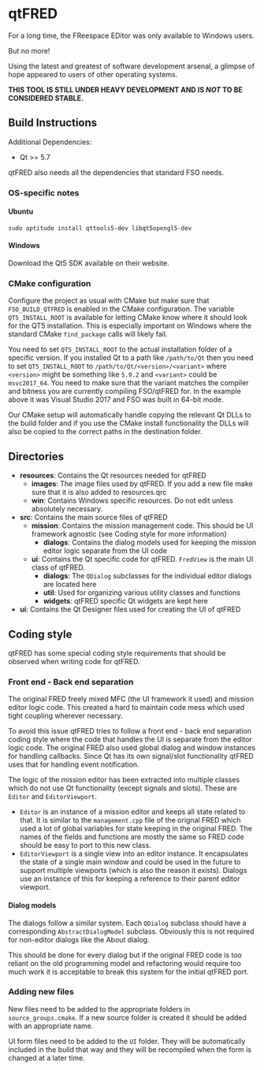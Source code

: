 qtFRED
=======

For a long time, the FReespace EDitor was only available to Windows users.

But no more!

Using the latest and greatest of software development arsenal,
a glimpse of hope appeared to users of other operating systems.

**THIS TOOL IS STILL UNDER HEAVY DEVELOPMENT AND IS _NOT_ TO BE CONSIDERED STABLE.**

Build Instructions
------------------

Additional Dependencies:

- Qt >= 5.7

qtFRED also needs all the dependencies that standard FSO needs.

### OS-specific notes
#### Ubuntu
`sudo aptitude install qttools5-dev libqt5opengl5-dev`
#### Windows
Download the Qt5 SDK available on their website.


### CMake configuration
Configure the project as usual with CMake but make sure that `FSO_BUILD_QTFRED` is enabled in the CMake configuration. The
variable `QT5_INSTALL_ROOT` is available for letting CMake know where it should look for the QT5 installation. This is
especially important on Windows where the standard CMake `find_package` calls will likely fail.

You need to set `QT5_INSTALL_ROOT` to the actual installation folder of a specific version. If you installed Qt to a path
like `/path/to/Qt` then you need to set `QT5_INSTALL_ROOT` to `/path/to/Qt/<version>/<variant>` where `<version>` might be
something like `5.9.2` and `<variant>` could be `msvc2017_64`. You need to make sure that the variant matches the compiler
and bitness you are currently compiling FSO/qtFRED for. In the example above it was Visual Studio 2017 and FSO was built
in 64-bit mode.

Our CMake setup will automatically handle copying the relevant Qt DLLs to the build folder and if you use the CMake install
functionality the DLLs will also be copied to the correct paths in the destination folder.

Directories
-----------

- **resources**: Contains the Qt resources needed for qtFRED
    - **images**: The image files used by qtFRED. If you add a new file make sure that it is also added to resources.qrc
    - **win**: Contains Windows specific resources. Do not edit unless absolutely necessary.
- **src**: Contains the main source files of qtFRED
    - **mission**: Contains the mission management code. This should be UI framework agnostic (see Coding style for more information)
        - **dialogs**: Contains the dialog models used for keeping the mission editor logic separate from the UI code
    - **ui**: Contains the Qt specific code for qtFRED. `FredView` is the main UI class of qtFRED.
        - **dialogs**: The `QDialog` subclasses for the individual editor dialogs are located here
        - **util**: Used for organizing various utility classes and functions
        - **widgets**: qtFRED specific Qt widgets are kept here
- **ui**: Contains the Qt Designer files used for creating the UI of qtFRED

Coding style
------------
qtFRED has some special coding style requirements that should be observed when writing code for qtFRED.

### Front end - Back end separation
The original FRED freely mixed MFC (the UI framework it used) and mission editor logic code. This created a hard to maintain
code mess which used tight coupling wherever necessary.

To avoid this issue qtFRED tries to follow a front end - back end separation coding style where the code that handles the UI is
separate from the editor logic code. The original FRED also used global dialog and window instances for handling callbacks.
Since Qt has its own signal/slot functionality qtFRED uses that for handling event notification.

The logic of the mission editor has been extracted into multiple classes which do not use Qt functionality (except signals and
slots). These are `Editor` and `EditorViewport`.

- `Editor` is an instance of a mission editor and keeps all state related to that. It is similar to the `management.cpp` file
of the orignal FRED which used a lot of global variables for state keeping in the original FRED. The names of the fields and
functions are mostly the same so FRED code should be easy to port to this new class.
- `EditorViewport` is a single view into an editor instance. It encapsulates the state of a single main window and could be
used in the future to support multiple viewports (which is also the reason it exists). Dialogs use an instance of this for
keeping a reference to their parent editor viewport.

#### Dialog models
The dialogs follow a similar system. Each `QDialog` subclass should have a corresponding `AbstractDialogModel` subclass. Obviously
this is not required for non-editor dialogs like the About dialog.

This should be done for every dialog but if the original FRED code is too reliant on the old programming model and refactoring
would require too much work it is acceptable to break this system for the initial qtFRED port.

### Adding new files
New files need to be added to the appropriate folders in `source_groups.cmake`. If a new source folder is created it should be added
with an appropriate name.

UI form files need to be added to the `UI` folder. They will be automatically included in the build that way and they will be
recompiled when the form is changed at a later time.
